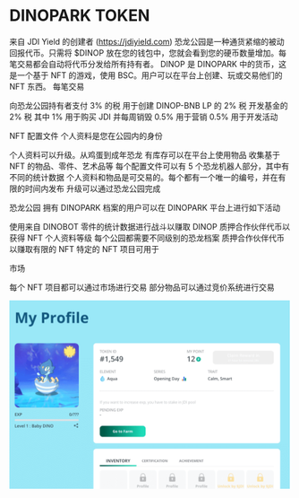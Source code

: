 # DINOPARK TOKEN

来自 JDI Yield 的创建者 (https://jdiyield.com)
恐龙公园是一种通货紧缩的被动回报代币。只需将 $DINOP 放在您的钱包中，您就会看到您的硬币数量增加。每笔交易都会自动将代币分发给所有持有者。
DINOP 是 DINOPARK 中的货币，这是一个基于 NFT 的游戏，使用 BSC。用户可以在平台上创建、玩或交易他们的 NFT 东西。
每笔交易

  向恐龙公园持有者支付 3% 的税
  用于创建 DINOP-BNB LP 的 2% 税
  开发基金的 2% 税
  其中 1% 用于购买 JDI 并每周销毁 0.5% 用于营销 0.5% 用于开发活动

NFT 配置文件
个人资料是您在公园内的身份

  个人资料可以升级。从鸡蛋到成年恐龙
  有库存可以在平台上使用物品
  收集基于 NFT 的物品、零件、艺术品等
  每个配置文件可以有 5 个恐龙机器人部分，其中有不同的统计数据
  个人资料和物品是可交易的。每个都有一个唯一的编号，并在有限的时间内发布
  升级可以通过恐龙公园完成

恐龙公园
拥有 DINOPARK 档案的用户可以在 DINOPARK 平台上进行如下活动

  使用来自 DINOBOT 零件的统计数据进行战斗以赚取 DINOP
  质押合作伙伴代币以获得 NFT 个人资料等级
  每个公园都需要不同级别的恐龙档案
  质押合作伙伴代币以赚取有限的 NFT
  特定的 NFT 项目可用于

市场

  每个 NFT 项目都可以通过市场进行交易
  部分物品可以通过竞价系统进行交易

![dinoparktoken-dapp-games-bsc-image1_8032096f7b8bca9e6d85f85122eead36](dinoparktoken-dapp-games-bsc-image1_8032096f7b8bca9e6d85f85122eead36.png)
